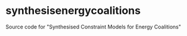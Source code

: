 synthesisenergycoalitions
=========================

Source code for "Synthesised Constraint Models for Energy Coalitions" 
